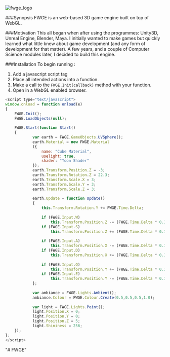 ![fwge_logo](https://cloud.githubusercontent.com/assets/11041523/12609838/f812f660-c4ec-11e5-9284-fe80d6d811eb.png)

###Synopsis
FWGE is an web-based 3D game engine built on top of WebGL.


###Motivation
This all began when after using the programmes: Unity3D, Unreal Engine, Blender, Maya.
I initially wanted to make games but quickly learned what little knew about game development (and any form of development for that matter).
A few years, and a couple of Computer Science modules later, I decided to build this engine.


###Installation
To begin running :
  1. Add a javascript script tag
  2. Place all intended actions into a function.
  3. Make a call to the `FWGE.Init(callback)` method with your function.
  4. Open in a WebGL enabled browser.

```javascript
<script type="text/javascript">
window.onload = function onload(e)
{
	FWGE.Init();
	FWGE.LoadObjects(null);
	
	FWGE.Start(function Start()
	{
	        var earth = FWGE.GameObjects.UVSphere();
	        earth.Material = new FWGE.Material
	        ({
	            name: "Cube Material",
	            uselight: true,
	            shader: "Toon Shader"
	        });
	        earth.Transform.Position.Z = -3;
	        earth.Transform.Rotation.Z = 22.3;
	        earth.Transform.Scale.X = 3;
	        earth.Transform.Scale.Y = 3;
	        earth.Transform.Scale.Z = 3;
        
	        earth.Update = function Update()
	        {
	            this.Transform.Rotation.Y += FWGE.Time.Delta; 
	                    
	            if (FWGE.Input.W)
	                this.Transform.Position.Z -= (FWGE.Time.Delta * 0.1);
	            if (FWGE.Input.S)
	                this.Transform.Position.Z += (FWGE.Time.Delta * 0.1);
	            
	            if (FWGE.Input.A)
	                this.Transform.Position.X -= (FWGE.Time.Delta * 0.1);
	            if (FWGE.Input.D)
	                this.Transform.Position.X += (FWGE.Time.Delta * 0.1);
	            
	            if (FWGE.Input.Q)
	                this.Transform.Position.Y += (FWGE.Time.Delta * 0.1);
	            if (FWGE.Input.E)
	                this.Transform.Position.Y -= (FWGE.Time.Delta * 0.1);
	        };
        
	        var ambiance = FWGE.Lights.Ambient();
	        ambiance.Colour = FWGE.Colour.Create(0.5,0.5,0.5,1.0);
	        
	        var light = FWGE.Lights.Point();
	        light.Position.X = 0;
	        light.Position.Y = 0;
	        light.Position.Z = 5;
	        light.Shininess = 256;
	});
};
</script>
```
"# FWGE" 
